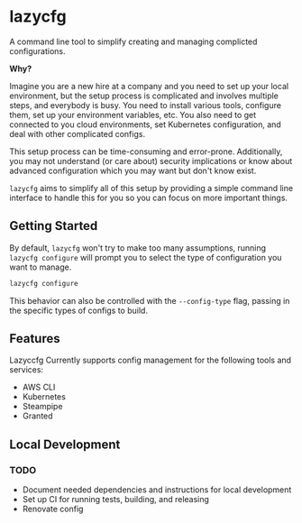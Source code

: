 # lazycfg

A command line tool to simplify creating and managing complicted configurations.

**Why?**

Imagine you are a new hire at a company and you need to set up your local
environment, but the setup process is complicated and involves multiple steps,
and everybody is busy. You need to install various tools, configure them, set up
your environment variables, etc. You also need to get connected to you cloud
environments, set Kubernetes configuration, and deal with other complicated
configs.

This setup process can be time-consuming and error-prone. Additionally, you may
not understand (or care about) security implications or know about advanced
configuration which you may want but don't know exist.

`lazycfg` aims to simplify all of this setup by providing a simple command line
interface to handle this for you so you can focus on more important things.

## Getting Started

By default, `lazycfg` won't try to make too many assumptions, running `lazycfg
configure` will prompt you to select the type of configuration you want to
manage.

```bash
lazycfg configure
```

This behavior can also be controlled with the `--config-type` flag, passing in
the specific types of configs to build.

## Features

Lazyccfg Currently supports config management for the following tools and services:

- AWS CLI
- Kubernetes
- Steampipe
- Granted

## Local Development

### TODO

- Document needed dependencies and instructions for local development
- Set up CI for running tests, building, and releasing
- Renovate config
